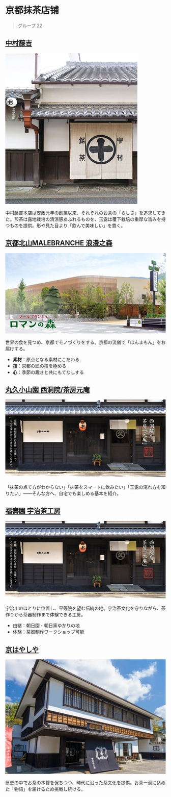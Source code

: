 # 京都抹茶店铺
> グループ 22

## [中村藤吉](https://tokichi.jp/)

![](https://raw.githubusercontent.com/Dora-Honor/leadership-kcgi/refs/heads/main/images/macha/1.jpg)

中村藤吉本店は安政元年の創業以来、それぞれのお茶の「らしさ」を追求してきた。煎茶は露地栽培の清涼感あふれるものを、玉露は覆下栽培の重厚な旨みを持つものを提供。形や見た目より「飲んで美味しい」を貫く。

## [京都北山MALEBRANCHE 浪漫之森](https://www.malebranche.co.jp/store/7102/)

![](https://raw.githubusercontent.com/Dora-Honor/leadership-kcgi/refs/heads/main/images/macha/2.jpg)

世界の食を見つめ、京都でモノづくりをする。京都の流儀で「ほんまもん」をお届けする。  
- **素材**：原点となる素材にこだわる  
- **技**：京都の匠の技を極める  
- **心**：季節の趣きと共にもてなしする

## [丸久小山園 西洞院/茶房元庵](https://www.marukyu-koyamaen.co.jp/motoan.html)

![](https://raw.githubusercontent.com/Dora-Honor/leadership-kcgi/refs/heads/main/images/macha/3.jpg)

「抹茶の点て方がわからない」「抹茶をスマートに飲みたい」「玉露の淹れ方を知りたい」――そんな方へ、自宅でも楽しめる基本を紹介。

## [福壽園 宇治茶工房](https://www.ujikoubou.com/ujicha-koubou/)

![](https://raw.githubusercontent.com/Dora-Honor/leadership-kcgi/refs/heads/main/images/macha/3.jpg)

宇治川のほとりに位置し、平等院を望む伝統の地。宇治茶文化を守りながら、茶作りから茶器制作まで体験できる工房。  
- 由緒：朝日園・朝日窯ゆかりの地
- 体験：茶器制作ワークショップ可能

## [京はやしや](https://kyo-hayashiya.jp/)

![](https://raw.githubusercontent.com/Dora-Honor/leadership-kcgi/refs/heads/main/images/macha/4.jpg)

歴史の中でお茶の本質を保ちつつ、時代に沿った茶文化を提供。お茶一滴に込めた「物語」を届けるため挑戦し続ける。
